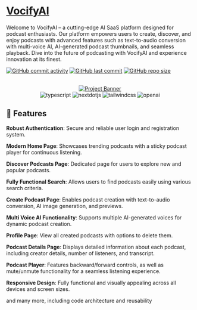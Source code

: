 # [VocifyAI]()

Welcome to VocifyAI – a cutting-edge AI SaaS platform designed for podcast enthusiasts. Our platform empowers users to create, discover, and enjoy podcasts with advanced features such as text-to-audio conversion with multi-voice AI, AI-generated podcast thumbnails, and seamless playback. Dive into the future of podcasting with VocifyAI and experience innovation at its finest.

[![GitHub commit activity](https://img.shields.io/github/commit-activity/t/JohnnySonTrinh/voicifyai)](https://github.com/JohnnySonTrinh/voicifyai/commits/main)
[![GitHub last commit](https://img.shields.io/github/last-commit/JohnnySonTrinh/voicifyai)](https://github.com/JohnnySonTrinh/voicifyai/commits/main)
[![GitHub repo size](https://img.shields.io/github/repo-size/JohnnySonTrinh/voicifyai)](https://github.com/JohnnySonTrinh/voicifyai)

<div align="center">
  <br />
    <a href="https://www.youtube.com/watch?v=FkowOdMjvYo" target="_blank">
      <img src="" alt="Project Banner">
    </a>
  <br />

  <div>
    <img src="https://img.shields.io/badge/-Typescript-black?style=for-the-badge&logoColor=white&logo=typescript&color=3178C6" alt="typescript" />
    <img src="https://img.shields.io/badge/-Next_._JS-black?style=for-the-badge&logoColor=white&logo=nextdotjs&color=000000" alt="nextdotjs" />
    <img src="https://img.shields.io/badge/-Tailwind_CSS-black?style=for-the-badge&logoColor=white&logo=tailwindcss&color=06B6D4" alt="tailwindcss" />
    <img src="https://img.shields.io/badge/-OpenAI-black?style=for-the-badge&logoColor=white&logo=openai&color=412991" alt="openai" />
  </div>
</div>

## 🔋 Features

**Robust Authentication**: Secure and reliable user login and registration system.

**Modern Home Page**: Showcases trending podcasts with a sticky podcast player for continuous listening.

**Discover Podcasts Page**: Dedicated page for users to explore new and popular podcasts.

**Fully Functional Search**: Allows users to find podcasts easily using various search criteria.

**Create Podcast Page**: Enables podcast creation with text-to-audio conversion, AI image generation, and previews.

**Multi Voice AI Functionality**: Supports multiple AI-generated voices for dynamic podcast creation.

**Profile Page**: View all created podcasts with options to delete them.

**Podcast Details Page**: Displays detailed information about each podcast, including creator details, number of listeners, and transcript.

**Podcast Player**: Features backward/forward controls, as well as mute/unmute functionality for a seamless listening experience.

**Responsive Design**: Fully functional and visually appealing across all devices and screen sizes.

and many more, including code architecture and reusability 